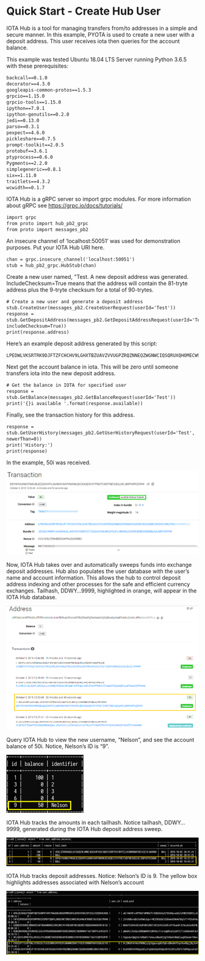 # Quick Start - Create Hub User

IOTA Hub is a tool for managing transfers from/to addresses in a simple and secure manner.  In this example, PYOTA is used to create a new user with a deposit address.  This user receives iota then queries for the account balance.

This example was tested Ubuntu 18.04 LTS Server running Python 3.6.5 with these prerequisites:
```
backcall==0.1.0
decorator==4.3.0
googleapis-common-protos==1.5.3
grpcio==1.15.0
grpcio-tools==1.15.0
ipython==7.0.1
ipython-genutils==0.2.0
jedi==0.13.0
parso==0.3.1
pexpect==4.6.0
pickleshare==0.7.5
prompt-toolkit==2.0.5
protobuf==3.6.1
ptyprocess==0.6.0
Pygments==2.2.0
simplegeneric==0.8.1
six==1.11.0
traitlets==4.3.2
wcwidth==0.1.7
```

IOTA Hub is a gRPC server so import grpc modules.  For more information about gRPC see https://grpc.io/docs/tutorials/  
```
import grpc
from proto import hub_pb2_grpc
from proto import messages_pb2
```

An insecure channel of ‘localhost:50051’ was used for demonstration purposes.  Put your IOTA Hub URI here.

```
chan = grpc.insecure_channel('localhost:50051')
stub = hub_pb2_grpc.HubStub(chan)
```

Create a new user named, "Test.  A new deposit address was generated.  IncludeChecksum=True means that the address will contain the 81-tryte address plus the 9-tryte checksum for a total of 90-trytes.  

```
# Create a new user and generate a deposit address
stub.CreateUser(messages_pb2.CreateUserRequest(userId='Test'))
response = stub.GetDepositAddress(messages_pb2.GetDepositAddressRequest(userId='Test', includeChecksum=True))
print(response.address)
```

Here’s an example deposit address generated by this script:

```
LPEDWLVKSRTRK9DJFTZFCHCHV9LGHXTBZUAVZVVUGPZRQZNNEQZWGNWCIQSQRUXQHOMECW9UICHSKLPEX

```
Next get the account balance in iota.  This will be zero until someone transfers iota into the new deposit address.

```
# Get the balance in IOTA for specified user
response = stub.GetBalance(messages_pb2.GetBalanceRequest(userId='Test'))
print('{}i available '.format(response.available))
```
Finally, see the transaction history for this address.
```
response = stub.GetUserHistory(messages_pb2.GetUserHistoryRequest(userId='Test', newerThan=0))
print('History:')
print(response)
```

In the example, 50i was received.

![](images/ddwiy.png?raw=true)

Now, IOTA Hub takes over and automatically sweeps funds into exchange deposit addresses.  Hub also populates the user database with the user’s name and account information.  This allows the hub to control deposit address indexing and other processes for the safe and efficient currency exchanges.  Tailhash, DDWY…9999, highlighted in orange, will appear in the IOTA Hub database.

![](images/lpedw.png?raw=true)

Query IOTA Hub to view the new username, “Nelson”, and see the account balance of 50i.  Notice, Nelson’s ID is “9”.

![](images/Nelsonsmall.png?raw=true)
 
IOTA Hub tracks the amounts in each tailhash.  Notice tailhash, DDWY…9999, generated during the IOTA Hub deposit address sweep.

![](images/Nelsonlarge.png?raw=true)

IOTA Hub tracks deposit addresses.  Notice:  Nelson’s ID is 9.  The yellow box highlights addresses associated with Nelson’s account

![](images/Nelsonhuge.png?raw=true)

